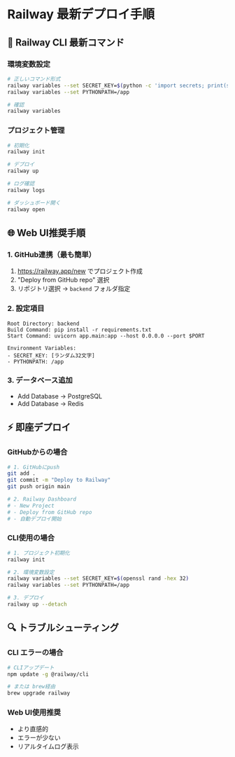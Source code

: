 # Railway 最新デプロイ手順

## 🔄 Railway CLI 最新コマンド

### 環境変数設定
```bash
# 正しいコマンド形式
railway variables --set SECRET_KEY=$(python -c 'import secrets; print(secrets.token_hex(32))')
railway variables --set PYTHONPATH=/app

# 確認
railway variables
```

### プロジェクト管理
```bash
# 初期化
railway init

# デプロイ
railway up

# ログ確認
railway logs

# ダッシュボード開く
railway open
```

## 🌐 Web UI推奨手順

### 1. GitHub連携（最も簡単）
1. https://railway.app/new でプロジェクト作成
2. "Deploy from GitHub repo" 選択
3. リポジトリ選択 → `backend` フォルダ指定

### 2. 設定項目
```
Root Directory: backend
Build Command: pip install -r requirements.txt
Start Command: uvicorn app.main:app --host 0.0.0.0 --port $PORT

Environment Variables:
- SECRET_KEY: [ランダム32文字]
- PYTHONPATH: /app
```

### 3. データベース追加
- Add Database → PostgreSQL
- Add Database → Redis

## ⚡ 即座デプロイ

### GitHubからの場合
```bash
# 1. GitHubにpush
git add .
git commit -m "Deploy to Railway"
git push origin main

# 2. Railway Dashboard
# - New Project
# - Deploy from GitHub repo
# - 自動デプロイ開始
```

### CLI使用の場合
```bash
# 1. プロジェクト初期化
railway init

# 2. 環境変数設定
railway variables --set SECRET_KEY=$(openssl rand -hex 32)
railway variables --set PYTHONPATH=/app

# 3. デプロイ
railway up --detach
```

## 🔍 トラブルシューティング

### CLI エラーの場合
```bash
# CLIアップデート
npm update -g @railway/cli

# または brew経由
brew upgrade railway
```

### Web UI使用推奨
- より直感的
- エラーが少ない
- リアルタイムログ表示